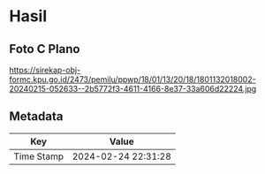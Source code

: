 # Hasil

## Foto C Plano

https://sirekap-obj-formc.kpu.go.id/2473/pemilu/ppwp/18/01/13/20/18/1801132018002-20240215-052633--2b5772f3-4611-4166-8e37-33a606d22224.jpg


## Metadata

| Key        | Value               |
| ---------- | ------------------- |
| Time Stamp | 2024-02-24 22:31:28 |




